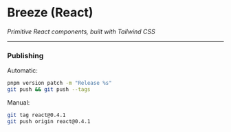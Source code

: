 # Breeze (React)

_Primitive React components, built with Tailwind CSS_

---

### Publishing

Automatic:

```bash
pnpm version patch -m "Release %s"
git push && git push --tags
```

Manual:

```bash
git tag react@0.4.1
git push origin react@0.4.1
```
